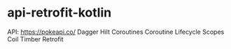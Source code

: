# api-retrofit-kotlin

API: https://pokeapi.co/
Dagger Hilt
Coroutines
Coroutine Lifecycle Scopes
Coil
Timber
Retrofit